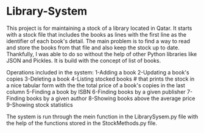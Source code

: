 # Library-System
This project is for maintaining a stock of a library located in Qatar. It starts with a stock file that includes the books as lines with the first line as the identifier of each book's detail. The main problem is to find a way to read and store the books from that file and also keep the stock up to date. Thankfully, I was able to do so without the help of other Python libraries like JSON and Pickles. It is build with the concept of list of books.

Operations included in the system:
1-Adding a book
2-Updating a book's copies
3-Deleting a book
4-Listing stocked books # that prints the stock in a nice tabular form with the the total price of a book's copies in the last column
5-Finding a book by ISBN
6-Finding books by a given publisher
7-Finding books by a given author
8-Showing books above the average price
9-Showing stock statistics 

The system is run through the mein function in the LibrarySysem.py file with the help of the functions stored in the StockMethods.py file.
